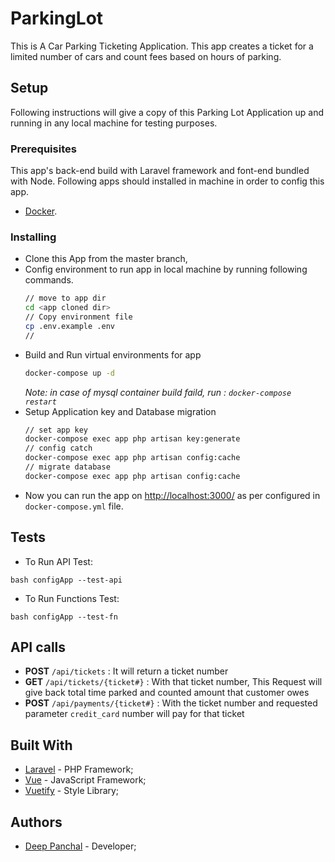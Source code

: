 # ParkingLot
This is A Car Parking Ticketing Application.
This app creates a ticket for a limited number of cars and count fees based on hours of parking.

## Setup
Following instructions will give a copy of this Parking Lot Application up and running in any local machine for testing purposes.

### Prerequisites

This app's back-end build with Laravel framework and font-end bundled with Node.
Following apps should installed in machine in order to config this app.
- [Docker](https://docker.com/).

### Installing
- Clone this App from the master branch,
- Config environment to run app in local machine by running following commands.
  ```sh
  // move to app dir
  cd <app cloned dir>
  // Copy environment file 
  cp .env.example .env
  // 
  ```
- Build and Run virtual environments for app
  ```sh
  docker-compose up -d
  ```
  _Note: in case of mysql container build faild, run : `docker-compose restart`_
- Setup Application key and Database migration
  ```sh
  // set app key
  docker-compose exec app php artisan key:generate
  // config catch 
  docker-compose exec app php artisan config:cache
  // migrate database
  docker-compose exec app php artisan config:cache
  ```
- Now you can run the app on [http://localhost:3000/](http://localhost:3000/) as per configured in `docker-compose.yml` file.
## Tests

  - To Run API Test:
  ```
  bash configApp --test-api
  ```

  - To Run Functions Test:
  ```
  bash configApp --test-fn
  ```

## API calls
* **POST** `/api/tickets` : It will return a ticket number
* **GET** `/api/tickets/{ticket#}` : With that ticket number, This Request will give back total time parked and counted amount that customer owes
* **POST** `/api/payments/{ticket#}` : With the ticket number and requested parameter `credit_card` number will pay for that ticket

## Built With

* [Laravel](https://laravel.com/) - PHP Framework;
* [Vue](https://vuejs.org/) - JavaScript Framework;
* [Vuetify](https://vuetifyjs.com/en/) - Style Library;

## Authors

* [Deep Panchal](http://deeppanchal.com/) - Developer;
